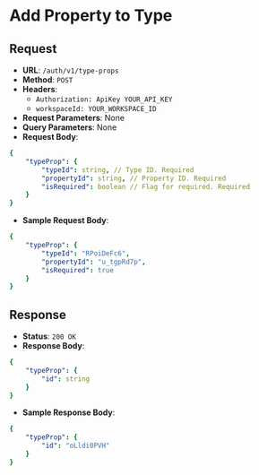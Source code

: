 # Add Property to Type

## Request
* **URL**: `/auth/v1/type-props`
* **Method**: `POST`
* **Headers**:
    * `Authorization: ApiKey YOUR_API_KEY`
    * `workspaceId: YOUR_WORKSPACE_ID`
* **Request Parameters**: None
* **Query Parameters**: None
* **Request Body**:
```yaml
{
    "typeProp": {
        "typeId": string, // Type ID. Required
        "propertyId": string, // Property ID. Required
        "isRequired": boolean // Flag for required. Required
    }
}
```

* **Sample Request Body**:
```yaml
{
    "typeProp": {
        "typeId": "RPoiDeFc6",
        "propertyId": "u_tgpRd7p",
        "isRequired": true
    }
}
```

## Response
* **Status**: `200 OK`
* **Response Body**:

```yaml
{
    "typeProp": {
        "id": string
    }
}
```

* **Sample Response Body**:

```yaml
{
    "typeProp": {
        "id": "oLldi0PVH"
    }
}
```
